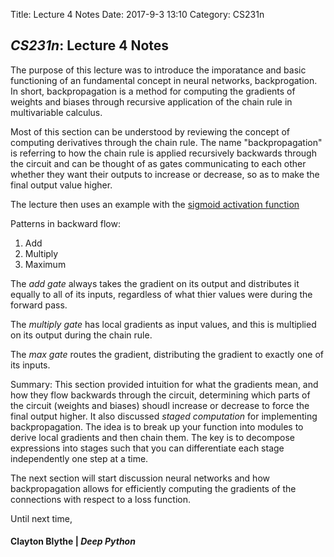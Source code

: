 Title: Lecture 4 Notes
Date: 2017-9-3 13:10
Category: CS231n 

## *CS231n*: Lecture 4 Notes

The purpose of this lecture was to introduce the imporatance and basic functioning of an fundamental concept in neural networks, backprogation. In short, backpropagation is a method for computing the gradients of weights and biases through recursive application of the chain rule in multivariable calculus. 

Most of this section can be understood by reviewing the concept of computing derivatives through the chain rule. The name "backpropagation" is referring to how the chain rule is applied recursively backwards through the circuit and can be thought of as gates communicating to each other whether they want their outputs to increase or decrease, so as to make the final output value higher. 

The lecture then uses an example with the [sigmoid activation function](https://en.wikipedia.org/wiki/Activation_function)

Patterns in backward flow:
1. Add
2. Multiply
3. Maximum

The *add gate* always takes the gradient on its output and distributes it equally to all of its inputs, regardless of what thier values were during the forward pass. 

The *multiply gate* has local gradients as input values, and this is multiplied on its output during the chain rule.

The *max gate* routes the gradient, distributing the gradient to exactly one of its inputs. 

Summary: This section provided intuition for what the gradients mean, and how they flow backwards through the circuit, determining which parts of the circuit (weights and biases) shoudl increase or decrease to force the final output higher. It also discussed *staged computation* for implementing backpropagation. The idea is to break up your function into modules to derive local gradients and then chain them. The key is to decompose expressions into stages such that you can
differentiate each stage independently one step at a time. 

The next section will start discussion neural networks and how backpropagation allows for efficiently computing the gradients of the connections with respect to a loss function. 

Until next time,
#### Clayton Blythe | *Deep Python*

